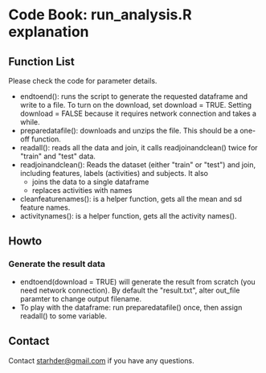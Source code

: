 # Code Book: run_analysis.R explanation

## Function List
Please check the code for parameter details.
 - endtoend(): runs the script to generate the requested dataframe and write to a file.
   To turn on the download, set download = TRUE. Setting download = FALSE because it 
   requires network connection and takes a while.
 - preparedatafile(): downloads and unzips the file. This should be a one-off function.
 - readall(): reads all the data and join, it calls readjoinandclean() twice for "train" 
   and "test" data.
 - readjoinandclean(): Reads the dataset (either "train" or "test") and join, including
   features, labels (activities) and subjects. It also
   * joins the data to a single dataframe
   * replaces activities with names
 - cleanfeaturenames(): is a helper function, gets all the mean and sd feature names.
 - activitynames(): is a helper function, gets all the activity names().
 
## Howto
### Generate the result data
 - endtoend(download = TRUE) will generate the result from scratch (you need network connection).
   By default the "result.txt", alter out_file paramter to change output filename.
 - To play with the dataframe: run preparedatafile() once, then assign readall() to some variable.
 
## Contact
  Contact starhder@gmail.com if you have any questions.

